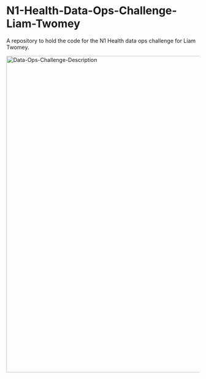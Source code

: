 # N1-Health-Data-Ops-Challenge-Liam-Twomey
A repository to hold the code for the N1 Health data ops challenge for Liam Twomey.

<img width="648" height="826" alt="Data-Ops-Challenge-Description" src="https://github.com/user-attachments/assets/663288aa-051c-4140-a555-3d15609100bc" />
